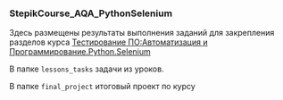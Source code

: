 ### StepikCourse_AQA_PythonSelenium

Здесь размещены результаты выполнения заданий для закрепления разделов курса [Тестирование ПО:Автоматизация и Программирование.Python.Selenium](https://stepik.org/course/120491/syllabus)

В папке ```lessons_tasks``` задачи из уроков.

В папке ```final_project``` итоговый проект по курсу